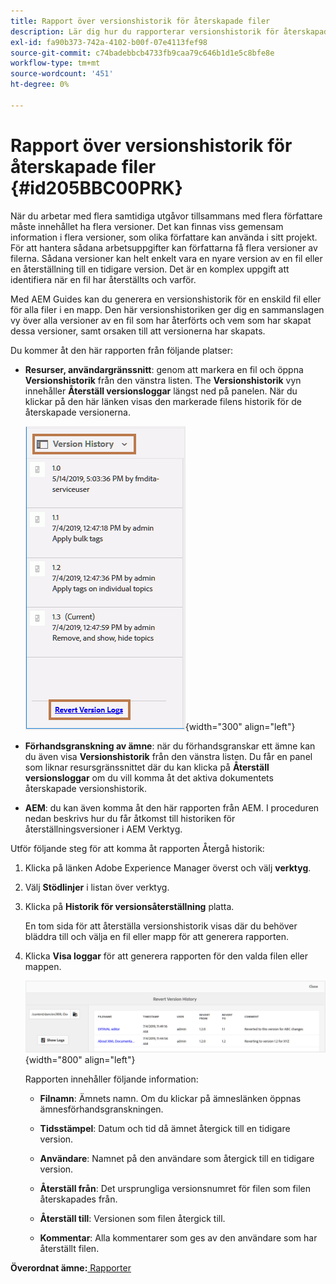 ```yaml
---
title: Rapport över versionshistorik för återskapade filer
description: Lär dig hur du rapporterar versionshistorik för återskapade filer
exl-id: fa90b373-742a-4102-b00f-07e4113fef98
source-git-commit: c74badebbcb4733fb9caa79c646b1d1e5c8bfe8e
workflow-type: tm+mt
source-wordcount: '451'
ht-degree: 0%

---
```


# Rapport över versionshistorik för återskapade filer {#id205BBC00PRK}

När du arbetar med flera samtidiga utgåvor tillsammans med flera författare måste innehållet ha flera versioner. Det kan finnas viss gemensam information i flera versioner, som olika författare kan använda i sitt projekt. För att hantera sådana arbetsuppgifter kan författarna få flera versioner av filerna. Sådana versioner kan helt enkelt vara en nyare version av en fil eller en återställning till en tidigare version. Det är en komplex uppgift att identifiera när en fil har återställts och varför.

Med AEM Guides kan du generera en versionshistorik för en enskild fil eller för alla filer i en mapp. Den här versionshistoriken ger dig en sammanslagen vy över alla versioner av en fil som har återförts och vem som har skapat dessa versioner, samt orsaken till att versionerna har skapats.

Du kommer åt den här rapporten från följande platser:

- **Resurser, användargränssnitt**: genom att markera en fil och öppna **Versionshistorik** från den vänstra listen. The **Versionshistorik** vyn innehåller **Återställ versionsloggar** längst ned på panelen. När du klickar på den här länken visas den markerade filens historik för de återskapade versionerna.

   ![](images/revert-log-from-assets-ui.png){width="300" align="left"}

- **Förhandsgranskning av ämne**: när du förhandsgranskar ett ämne kan du även visa **Versionshistorik** från den vänstra listen. Du får en panel som liknar resursgränssnittet där du kan klicka på **Återställ versionsloggar** om du vill komma åt det aktiva dokumentets återskapade versionshistorik.

- **AEM**: du kan även komma åt den här rapporten från AEM. I proceduren nedan beskrivs hur du får åtkomst till historiken för återställningsversioner i AEM Verktyg.


Utför följande steg för att komma åt rapporten Återgå historik:

1. Klicka på länken Adobe Experience Manager överst och välj **verktyg**.

1. Välj **Stödlinjer** i listan över verktyg.

1. Klicka på **Historik för versionsåterställning** platta.

   En tom sida för att återställa versionshistorik visas där du behöver bläddra till och välja en fil eller mapp för att generera rapporten.

1. Klicka **Visa loggar** för att generera rapporten för den valda filen eller mappen.

   ![](images/revert-version-history-report.png){width="800" align="left"}

   Rapporten innehåller följande information:

   - **Filnamn**: Ämnets namn. Om du klickar på ämneslänken öppnas ämnesförhandsgranskningen.

   - **Tidsstämpel**: Datum och tid då ämnet återgick till en tidigare version.

   - **Användare**: Namnet på den användare som återgick till en tidigare version.

   - **Återställ från**: Det ursprungliga versionsnumret för filen som filen återskapades från.

   - **Återställ till**: Versionen som filen återgick till.

   - **Kommentar**: Alla kommentarer som ges av den användare som har återställt filen.


**Överordnat ämne:**[ Rapporter](reports-intro.md)
